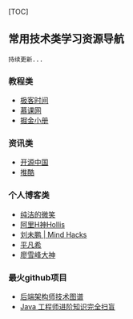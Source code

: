 [TOC]
## 常用技术类学习资源导航
```
持续更新...
```

### 教程类

- [极客时间](https://time.geekbang.org/)
- [慕课网](https://www.imooc.com/)
- [掘金小册](https://juejin.im/books)

### 资讯类

- [开源中国](https://www.oschina.net/)
- [推酷](https://www.tuicool.com/)

### 个人博客类

- [纯洁的微笑](http://ityouknow.com/)
- [阿里H神Hollis](https://www.hollischuang.com/)
- [刘未鹏 | Mind Hacks](http://mindhacks.cn/)
- [平凡希](https://www.cnblogs.com/xiaoxi/)
- [廖雪峰大神](https://www.liaoxuefeng.com/)

### 最火github项目

- [后端架构师技术图谱](https://github.com/xingshaocheng/architect-awesome)
- [Java 工程师进阶知识完全扫盲](https://github.com/doocs/advanced-java)
